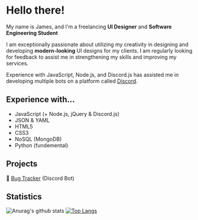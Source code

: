 # Hello there!

My name is James, and I'm a freelancing **UI Designer** and **Software Engineering Student**

I am exceptionally passionate about utilizing my creativity in designing and developing **modern-looking** UI designs for my clients. I am regularly looking for feedback to assist me in strengthening my skills and improving my services.

Experience with JavaScript, Node.js, and Discord.js has assisted me in developing multiple bots on a platform called [Discord](https://discord.com/).

## Experience with...

* JavaScript (+ Node.js, jQuery & Discord.js)
* JSON & YAML
* HTML5
* CSS3
* NoSQL (MongoDB)
* Python (fundemental)

## Projects

🐞 [Bug Tracker](https://github.com/Archasion/bug-tracker) (Discord Bot)

## Statistics

![Anurag's github stats](https://github-readme-stats.vercel.app/api?username=archasion&show_icons=true&theme=vision-friendly-dark&hide_border=true&count_private=true&include_all_commits=true)
[![Top Langs](https://github-readme-stats.vercel.app/api/top-langs/?username=archasion&theme=vision-friendly-dark&layout=default&hide_border=true&card_width=495px)](https://github.com/archasion)
